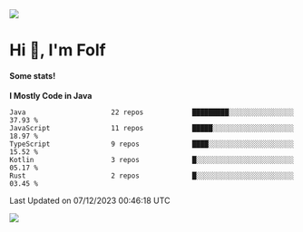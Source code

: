 <img src="https://komarev.com/ghpvc/?username=itsfolf"/>
<h1>Hi 👋, I'm Folf</h1>


#### Some stats!
<!--START_SECTION:waka-->
**I Mostly Code in Java** 

```text
Java                     22 repos            █████████░░░░░░░░░░░░░░░░   37.93 % 
JavaScript               11 repos            █████░░░░░░░░░░░░░░░░░░░░   18.97 % 
TypeScript               9 repos             ████░░░░░░░░░░░░░░░░░░░░░   15.52 % 
Kotlin                   3 repos             █░░░░░░░░░░░░░░░░░░░░░░░░   05.17 % 
Rust                     2 repos             █░░░░░░░░░░░░░░░░░░░░░░░░   03.45 % 
```




 Last Updated on 07/12/2023 00:46:18 UTC
<!--END_SECTION:waka-->
<a src="https://discord.com/users/1090088995976925305"><img src="https://lanyard-profile-readme.vercel.app/api/1090088995976925305"/></a></td> 

